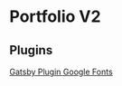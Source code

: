# Portfolio V2

## Plugins

[Gatsby Plugin Google Fonts](https://www.gatsbyjs.com/plugins/gatsby-plugin-google-fonts/)
